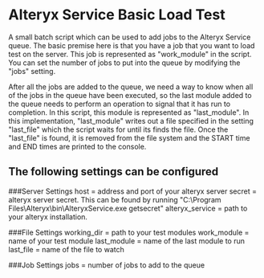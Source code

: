 # Alteryx Service Basic Load Test

A small batch script which can be used to add jobs to the Alteryx Service queue.  The basic premise here is that you have a job that you want to load test on the server.  This job is represented as "work_module" in the script.  You can set the number of jobs to put into the queue by modifying the "jobs" setting.  

After all the jobs are added to the queue, we need a way to know when all of the jobs in the queue have been executed, so the last module added to the queue needs to perform an operation to signal that it has run to completion.  In this script, this module is represented as "last_module".  In this implementation, "last_module" writes out a file specified in the setting "last_file" which the script waits for until its finds the file.  Once the "last_file" is found, it is removed from the file system and the START time and END times are printed to the console.

## The following settings can be configured

###Server Settings
	host   = address and port of your alteryx server
	secret = alteryx server secret.  This can be found by running "C:\Program Files\Alteryx\bin\AlteryxService.exe getsecret"
	alteryx_service = path to your alteryx installation.

###File Settings
	working_dir = path to your test modules
	work_module = name of your test module
	last_module = name of the last module to run
	last_file   = name of the file to watch

###Job Settings
	jobs = number of jobs to add to the queue

